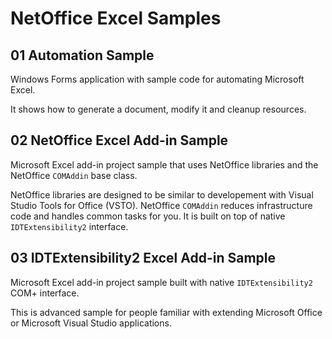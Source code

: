 # NetOffice Excel Samples


## 01 Automation Sample

Windows Forms application with sample code for automating Microsoft Excel.

It shows how to generate a document, modify it and cleanup resources.


## 02 NetOffice Excel Add-in Sample

Microsoft Excel add-in project sample that uses NetOffice libraries and
the NetOffice `COMAddin` base class.

NetOffice libraries are designed to be similar to developement with Visual Studio
Tools for Office (VSTO). NetOffice `COMAddin` reduces infrastructure code and
handles common tasks for you. It is built on top of native `IDTExtensibility2`
interface.


## 03 IDTExtensibility2 Excel Add-in Sample

Microsoft Excel add-in project sample built with native `IDTExtensibility2` COM+
interface.

This is advanced sample for people familiar with extending Microsoft Office
or Microsoft Visual Studio applications.

